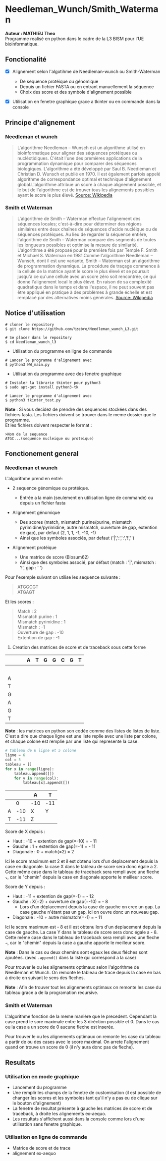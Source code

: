 # Needleman_Wunch/Smith_Waterman
**Auteur : MATHIEU Theo**  
Programme realisé en python dans le cadre de la L3 BISM pour l'UE bioinformatique.

## Fonctionalité  
 - [x] Alignement selon l'algotihme de Needleman-wunch ou Smith-Waterman 
    - De sequence protéique ou génomique 
    - Depuis un fichier FASTA ou en entrant manuellement la séquence 
    - Choix des score et des symbole d'alignement possible
    
 - [x] Utilisation en fenetre graphique grace a tkinter ou en commande dans la console

## Principe d'alignement 
### Needleman et wunch 
>L'algorithme Needleman – Wunsch est un algorithme utilisé en bioinformatique pour aligner des séquences protéiques ou 
nucléotidiques. C'était l'une des premières applications de la programmation dynamique pour comparer des séquences 
biologiques. L'algorithme a été développé par Saul B. Needleman et Christian D. Wunsch et publié en 1970.  Il est
également parfois appelé algorithme de correspondance optimal et technique d'alignement global.L'algorithme attribue un score à chaque alignement
possible, et le but de l'algorithme est de trouver tous les alignements possibles ayant le score le plus élevé.
[Source: Wikipedia](https://en.wikipedia.org/wiki/Needleman%E2%80%93Wunsch_algorithm)
### Smith et Waterman 
>L'algorithme de Smith – Waterman effectue l'alignement des séquences locales; c'est-à-dire pour déterminer des régions 
similaires entre deux chaînes de séquences d'acide nucléique ou de séquences protéiques. 
Au lieu de regarder la séquence entière, l'algorithme de Smith – Waterman compare des segments de toutes les 
longueurs possibles et optimise la mesure de similarité. L'algorithme a été proposé pour la première fois par 
Temple F. Smith et Michael S. Waterman en 1981.Comme l'algorithme Needleman – Wunsch, dont il est une variante, 
Smith – Waterman est un algorithme de programmation dynamique.
La procédure de traçage commence à la cellule de la matrice ayant le score le plus élevé et se poursuit jusqu'à ce 
qu'une cellule avec un score zéro soit rencontrée, ce qui donne l'alignement local le plus élevé. En raison de sa 
complexité quadratique dans le temps et dans l'espace, il ne peut souvent pas être appliqué en pratique à des 
problèmes à grande échelle et est remplacé par des alternatives moins générales.
[Source: Wikipedia](https://en.wikipedia.org/wiki/Smith%E2%80%93Waterman_algorithm)
## Notice d'utilisation
```
# cloner le repository 
$ git clone https://github.com/tzebre/Needleman_wunch_L3.git

# Se placer dans le repository 
$ cd Needleman_wunch_l3
``` 
- Utilisation du programme en ligne de commande 
```
# Lancer le programme d'alignement avec 
$ python3 NW_main.py
```
- Utilisation du programme avec des fenetre graphique
```
# Instaler la librarie tkinter pour python3
$ sudo apt-get install python3-tk

# Lancer le programme d'alignement avec 
$ python3 tkinter_test.py
```
**Note** : Si vous decidez de prendre des sequences stockées dans des fichiers fasta. 
Les fichiers doivent se trouver dans le meme dossier que le programme.  
Et les fichiers doivent respecter le format : 
```
>Nom de la sequence
ATGC...(sequence nucleique ou proteique)
```

## Fonctionement general
### Needleman et wunch 
L'algorithme prend en entré: 
  - 2 sequence génomique ou protéique.
    - Entrée a la main (seulement en utilisation ligne de commande) ou depuis un fichier fasta
  - Alignement génomique   
      - Des scores (match, mismatch purine/purine, mismatch pyrimidine/pyrimidine, autre mismatch, 
        ouverture de gap, extention de gap), par defaut (2, 1, 1, -1, -10, -1)
      - Ainsi que les symboles associés, par defaut ('|',':',':','!','')   
        
  - Alignement protéique 
      - Une matrice de score (Blosum62)
      - Ainsi que des symboles associé, par défaut (match : '|', mismatch : '!', gap : ' ')
    
Pour l'exemple suivant on utilise les sequence suivante :
> ATGGCGT  
> ATGAGT  

Et les scores :
> Match : 2  
> Mismatch purine : 1  
> Mismatch pyrimidine : 1  
> Mismatch : -1  
> Ouverture de gap : -10  
> Extention de gap : -1
1) Creation des matrices de score et de traceback sous cette forme 

|   |ㅤ  | A | T | G | G | C | G | T |
|---|---|---|---|---|---|---|---|---|  
|ㅤ  |   |   |   |   |   |   |   |   |
| A |   |   |   |   |   |   |   |   |
| T |   |   |   |   |   |   |   |   |
| G |   |   |   |   |   |   |   |   |
| A |   |   |   |   |   |   |   |   |  
| G |   |   |   |   |   |   |   |   |
| T |   |   |   |   |   |   |   |   |  

**Note** : les matrices en python son codée comme des listes de listes de liste. 
C'est a dire que chaque ligne est une liste replie avec une liste par colone, et chaque colone 
est remplie par une liste qui represente la case.  
```py 
# tableau de 6 ligne et 5 colone
ligne = 6
col = 5
tableau = []
for x in range(ligne):
    tableau.append([])
    for y in range(col):
        tableau[x].append([])
```
|   |   | A | T |
|---|---|---|---|
|   | 0 |-10|-11|
| A |-10| X | Y |
| T |-11| Z |   |  

Score de X depuis :  
- Haut : -10 + extention de gap(=-10) = - 11
- Gauche : 1 + extention de gap(=-1) = - 11
- Diagonale : 0 + match(=2) = 2  
  
Ici le score maximum est 2 et il est obtenu lors d'un deplacement depuis la case en diagonale. 
la case X dans le tableau de score sera donc égale a 2. 
Cette même case dans le tableau de traceback sera rempli avec une fleche `↘`, car le "chemin" depuis la case en 
diagonale apporte le meilleur score.  

Score de Y depuis :
- Haut : -11 + extention de gap(=-1) = - 12
- Gauche : X(=2) + ouverture de gap(=-10) = - 8 
  - Lors d'un déplacement depuis la case de gauche on cree 
    un gap. La case gauche n'étant pas un gap, ici on ouvre donc un nouveau gap. 
- Diagonale : -10 + autre mismatch(=-1) = - 11  

Ici le score maximum est - 8 et il est obtenu lors d'un deplacement depuis la case de gauche. 
La case Y dans le tableau de score sera donc égale a - 8. 
Cette même case dans le tableau de traceback sera rempli avec une fleche `→`, car le "chemin" depuis la case 
a gauche apporte le meilleur score. 

**Note** : Dans le cas ou deux chemins sont egaux les deux fléches sont ajoutées. 
(avec `.append()` dans la liste qui correspond a la case) 

Pour trouver le ou les alignements optimaux selon l'algorithme de Needleman et Wunch. 
On remonte le tableau de trace depuis la case en bas à droite en suivant le sens des fleches.

**Note** : Afin de trouver tout les alignements optimaux on remonte les case du tableau grace a de 
la programation recursive.

### Smith et Waterman 
L'algorithme fonction de la meme maniére que le precedent. Cependant la case prend le sore maximale entre 
les 3 diréction possible et 0. Dans le cas ou la case a un score de 0 aucune fleche est inserée.

Pour trouver le ou les alignements optimaux on remonte les case du tableau a partir de ou des cases avec le score maximal.
On arrete l'alignement quand on trouve un score de 0 (il n'y aura donc pas de fleche).

## Resultats
### Utilisation en mode graphique 
- Lancement du programme 
- Une remplir les champs de la fenetre de customisation (il est possible de changer les scores et les symboles tant 
  qu'il n'y a pas eu de clique sur le bouton d'alignement)
- La fenetre de resultat présente à gauche les matrices de score et de traceback, à droite les alignements ex-aequo.
- Les resultats s'affichent aussi dans la console comme lors d'une utilisation sans fenetre graphique.
### Utilisation en ligne de commande 
- Matrice de score et de trace 
- alignement ex-aequo








    

    


